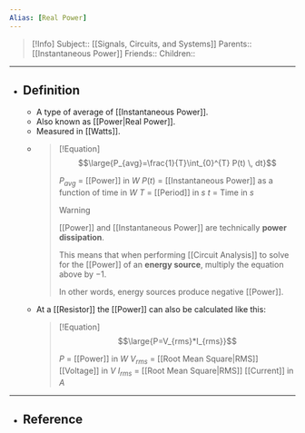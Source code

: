 ```yaml
---
Alias: [Real Power]
---
```

> [!Info]
> Subject:: [[Signals, Circuits, and Systems]]
> Parents:: [[Instantaneous Power]]
> Friends:: 
> Children:: 
---
- ## Definition
	- A type of average of [[Instantaneous Power]].
	- Also known as [[Power|Real Power]].
	- Measured in [[Watts]].
	- > [!Equation]
	  > $$\large{P_{avg}=\frac{1}{T}\int_{0}^{T} P(t) \, dt}$$
	  > 
	  > $P_{avg}$ = [[Power]] in $W$
	  > $P(t)$ = [[Instantaneous Power]] as a function of time in $W$
	  > $T$ = [[Period]] in $s$
	  > $t$ = Time in $s$
	  > 
	  > > [!Warning]
	  > > [[Power]] and [[Instantaneous Power]] are technically **power dissipation**. 
	  > > 
	  > > This means that when performing [[Circuit Analysis]] to solve for the [[Power]] of an **energy source**, multiply the equation above by $-1$.
	  > > 
	  > > In other words, energy sources produce negative [[Power]].
	- At a [[Resistor]] the [[Power]] can also be calculated like this:
	  > [!Equation]
	  > $$\large{P=V_{rms}*I_{rms}}$$
	  > 
	  > $P$ = [[Power]] in $W$
	  > $V_{rms}$ = [[Root Mean Square|RMS]] [[Voltage]] in $V$
	  > $I_{rms}$ = [[Root Mean Square|RMS]] [[Current]] in $A$
---
- ## Reference